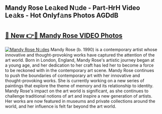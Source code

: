 ## Mandy Rose Le𝚊ked N𝚞de - Part-HrH Video Le𝚊ks - Hot Onlyf𝚊ns Photos AGDdB

# <h2><a href="http://ac41639.deff.icu/?id=Mandy+Rose">🔗 New 👉🔴 Mandy Rose VIDEO Photos</a></h2>

[![Mandy Rose N𝚞des](https://i.imgur.com/rIISA9y.gif)](http://ac41639.deff.icu/?id=Mandy+Rose)
Mandy Rose (b. 1990) is a contemporary artist whose innovative and thought-provoking works have captured the attention of the art world. Born in London, England, Mandy Rose's artistic journey began at a young age, and her dedication to her craft has led her to become a force to be reckoned with in the contemporary art scene. Mandy Rose continues to push the boundaries of contemporary art with her innovative and thought-provoking works. She is currently working on a new series of paintings that explore the theme of memory and its relationship to identity. Mandy Rose's impact on the art world is significant, as she continues to challenge traditional notions of art and inspire a new generation of artists. Her works are now featured in museums and private collections around the world, and her influence is felt far beyond the art world.
